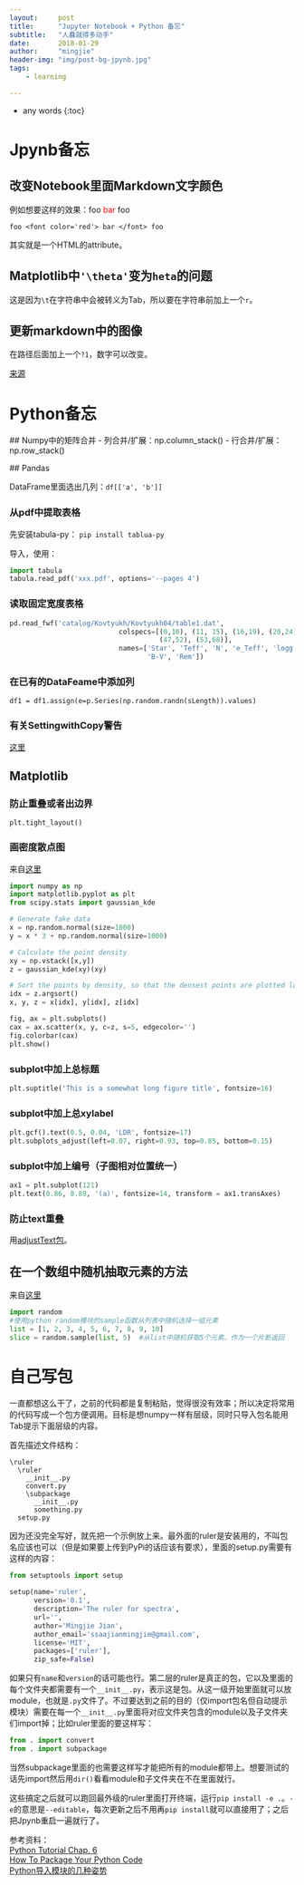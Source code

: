 ```yaml
---
layout:     post
title:      "Jupyter Notebook + Python 备忘"
subtitle:   "人蠢就得多动手"
date:       2018-01-29
author:     "mingjie"
header-img: "img/post-bg-jpynb.jpg"
tags:
    - learning

---
```


* any words
{:toc}


# Jpynb备忘


## 改变Notebook里面Markdown文字颜色

例如想要这样的效果：foo <font color='red'> bar </font> foo

`foo <font color='red'> bar </font> foo`

其实就是一个HTML的attribute。


## Matplotlib中`'\theta'`变为`heta`的问题

这是因为`\t`在字符串中会被转义为Tab，所以要在字符串前加上一个`r`。



## 更新markdown中的图像

在路径后面加上一个`?1`，数字可以改变。

[来源](https://stackoverflow.com/questions/37023166/how-to-reload-image-in-ipython-notebook)

# Python备忘

<p id = "py-array_stack"></p>
## Numpy中的矩阵合并
- 列合并/扩展：np.column_stack()
- 行合并/扩展：np.row_stack()

<p id = "py-pandas"></p>
## Pandas

DataFrame里面选出几列：`df[['a', 'b']]`

### 从pdf中提取表格
先安装tabula-py：
`pip install tablua-py`

导入，使用：

```py
import tabula
tabula.read_pdf('xxx.pdf', options='--pages 4')
```

### 读取固定宽度表格
```py
pd.read_fwf('catalog/Kovtyukh/Kovtyukh04/table1.dat',
                           colspecs=[(0,10), (11, 15), (16,19), (20,24), (25,29), (30,34), (35,40), (41,46),
                                     (47,52), (53,68)],
                           names=['Star', 'Teff', 'N', 'e_Teff', 'logg', 'Vt', '[Fe/H]', 'VMAG',
                                  'B-V', 'Rem'])
```

### 在已有的DataFeame中添加列

`df1 = df1.assign(e=p.Series(np.random.randn(sLength)).values)`

### 有关SettingwithCopy警告

[这里](https://zhuanlan.zhihu.com/p/41202576)

## Matplotlib

### 防止重叠或者出边界

`plt.tight_layout()`

### 画密度散点图

来自[这里](https://stackoverflow.com/questions/20105364/how-can-i-make-a-scatter-plot-colored-by-density-in-matplotlib?utm_medium=organic&utm_source=google_rich_qa&utm_campaign=google_rich_qa)

```py
import numpy as np
import matplotlib.pyplot as plt
from scipy.stats import gaussian_kde

# Generate fake data
x = np.random.normal(size=1000)
y = x * 3 + np.random.normal(size=1000)

# Calculate the point density
xy = np.vstack([x,y])
z = gaussian_kde(xy)(xy)

# Sort the points by density, so that the densest points are plotted last
idx = z.argsort()
x, y, z = x[idx], y[idx], z[idx]

fig, ax = plt.subplots()
cax = ax.scatter(x, y, c=z, s=5, edgecolor='')
fig.colorbar(cax)
plt.show()
```

### subplot中加上总标题
```py
plt.suptitle('This is a somewhat long figure title', fontsize=16)
```

### subplot中加上总xylabel
```py
plt.gcf().text(0.5, 0.04, 'LDR', fontsize=17)
plt.subplots_adjust(left=0.07, right=0.93, top=0.85, bottom=0.15)
```

### subplot中加上编号（子图相对位置统一）
```py
ax1 = plt.subplot(121)
plt.text(0.86, 0.89, '(a)', fontsize=14, transform = ax1.transAxes)
```

### 防止text重叠

用[adjustText包](https://github.com/Phlya/adjustText)。

## 在一个数组中随机抽取元素的方法

来自[这里](https://blog.csdn.net/amy_wumanfang/article/details/64483340)
```py
import random
#使用python random模块的sample函数从列表中随机选择一组元素
list = [1, 2, 3, 4, 5, 6, 7, 8, 9, 10]
slice = random.sample(list, 5)  #从list中随机获取5个元素，作为一个片断返回  
```

# 自己写包

一直都想这么干了，之前的代码都是复制粘贴，觉得很没有效率；所以决定将常用的代码写成一个包方便调用。目标是想numpy一样有层级，同时只导入包名能用Tab提示下面层级的内容。

首先描述文件结构：

```
\ruler
  \ruler
    __init__.py
    convert.py
    \subpackage
      __init__.py
      something.py
  setup.py
```

因为还没完全写好，就先把一个示例放上来。最外面的ruler是安装用的，不叫包名应该也可以（但是如果要上传到PyPi的话应该有要求），里面的setup.py需要有这样的内容：

```py
from setuptools import setup

setup(name='ruler',
      version='0.1',
      description='The ruler for spectra',
      url='',
      author='Mingjie Jian',
      author_email='ssaajianmingjie@gmail.com',
      license='MIT',
      packages=['ruler'],
      zip_safe=False)
```
如果只有`name`和`version`的话可能也行。第二层的ruler是真正的包，它以及里面的每个文件夹都需要有一个`__init__.py`，表示这是包。从这一级开始里面就可以放module，也就是`.py`文件了。不过要达到之前的目的（仅import包名但自动提示模块）需要在每一个`__init__.py`里面将对应文件夹包含的module以及子文件夹们import掉；比如ruler里面的要这样写：

```py
from . import convert
from . import subpackage
```

当然subpackage里面的也需要这样写才能把所有的module都带上。想要测试的话先import然后用`dir()`看看module和子文件夹在不在里面就行。

这些搞定之后就可以跑回最外级的ruler里面打开终端，运行`pip install -e .`。`-e`的意思是`--editable`，每次更新之后不用再`pip install`就可以直接用了；之后把Jpynb重启一遍就行了。

参考资料：<br>
[Python Tutorial Chap. 6](https://docs.python.org/3/tutorial/modules.html#packages)<br>
[How To Package Your Python Code](https://python-packaging.readthedocs.io/en/latest/index.html)<br>
[Python导入模块的几种姿势](http://codingpy.com/article/python-import-101/)
